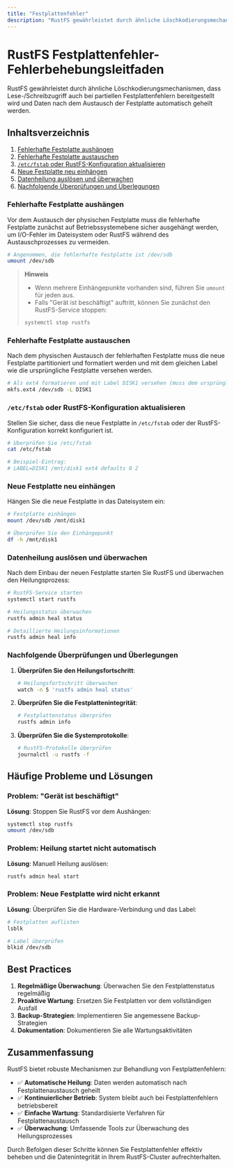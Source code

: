 ```yaml
---
title: "Festplattenfehler"
description: "RustFS gewährleistet durch ähnliche Löschkodierungsmechanismen, dass Lese-/Schreibzugriff auch bei partiellen Festplattenfehlern bereitgestellt wird und Daten nach dem Austausch der Festplatte automatisch geheilt werden."
---
```


# RustFS Festplattenfehler-Fehlerbehebungsleitfaden

RustFS gewährleistet durch ähnliche Löschkodierungsmechanismen, dass Lese-/Schreibzugriff auch bei partiellen Festplattenfehlern bereitgestellt wird und Daten nach dem Austausch der Festplatte automatisch geheilt werden.

## Inhaltsverzeichnis

1. [Fehlerhafte Festplatte aushängen](#fehlerhafte-festplatte-aushängen)
2. [Fehlerhafte Festplatte austauschen](#fehlerhafte-festplatte-austauschen)
3. [`/etc/fstab` oder RustFS-Konfiguration aktualisieren](#etcfstab-oder-rustfs-konfiguration-aktualisieren)
4. [Neue Festplatte neu einhängen](#neue-festplatte-neu-einhängen)
5. [Datenheilung auslösen und überwachen](#datenheilung-auslösen-und-überwachen)
6. [Nachfolgende Überprüfungen und Überlegungen](#nachfolgende-überprüfungen-und-überlegungen)

<a id="fehlerhafte-festplatte-aushängen"></a>

### Fehlerhafte Festplatte aushängen

Vor dem Austausch der physischen Festplatte muss die fehlerhafte Festplatte zunächst auf Betriebssystemebene sicher ausgehängt werden, um I/O-Fehler im Dateisystem oder RustFS während des Austauschprozesses zu vermeiden.

```bash
# Angenommen, die fehlerhafte Festplatte ist /dev/sdb
umount /dev/sdb
```

> **Hinweis**
>
> * Wenn mehrere Einhängepunkte vorhanden sind, führen Sie `umount` für jeden aus.
> * Falls "Gerät ist beschäftigt" auftritt, können Sie zunächst den RustFS-Service stoppen:
>
> ```bash
> systemctl stop rustfs
> ```
>

<a id="fehlerhafte-festplatte-austauschen"></a>

### Fehlerhafte Festplatte austauschen

Nach dem physischen Austausch der fehlerhaften Festplatte muss die neue Festplatte partitioniert und formatiert werden und mit dem gleichen Label wie die ursprüngliche Festplatte versehen werden.

```bash
# Als ext4 formatieren und mit Label DISK1 versehen (muss dem ursprünglichen Label entsprechen)
mkfs.ext4 /dev/sdb -L DISK1
```

<a id="etcfstab-oder-rustfs-konfiguration-aktualisieren"></a>

### `/etc/fstab` oder RustFS-Konfiguration aktualisieren

Stellen Sie sicher, dass die neue Festplatte in `/etc/fstab` oder der RustFS-Konfiguration korrekt konfiguriert ist.

```bash
# Überprüfen Sie /etc/fstab
cat /etc/fstab

# Beispiel-Eintrag:
# LABEL=DISK1 /mnt/disk1 ext4 defaults 0 2
```

<a id="neue-festplatte-neu-einhängen"></a>

### Neue Festplatte neu einhängen

Hängen Sie die neue Festplatte in das Dateisystem ein:

```bash
# Festplatte einhängen
mount /dev/sdb /mnt/disk1

# Überprüfen Sie den Einhängepunkt
df -h /mnt/disk1
```

<a id="datenheilung-auslösen-und-überwachen"></a>

### Datenheilung auslösen und überwachen

Nach dem Einbau der neuen Festplatte starten Sie RustFS und überwachen den Heilungsprozess:

```bash
# RustFS-Service starten
systemctl start rustfs

# Heilungsstatus überwachen
rustfs admin heal status

# Detaillierte Heilungsinformationen
rustfs admin heal info
```

<a id="nachfolgende-überprüfungen-und-überlegungen"></a>

### Nachfolgende Überprüfungen und Überlegungen

1. **Überprüfen Sie den Heilungsfortschritt**:

   ```bash
   # Heilungsfortschritt überwachen
   watch -n 5 'rustfs admin heal status'
   ```

2. **Überprüfen Sie die Festplattenintegrität**:

   ```bash
   # Festplattenstatus überprüfen
   rustfs admin info
   ```

3. **Überprüfen Sie die Systemprotokolle**:

   ```bash
   # RustFS-Protokolle überprüfen
   journalctl -u rustfs -f
   ```

## Häufige Probleme und Lösungen

### Problem: "Gerät ist beschäftigt"

**Lösung**: Stoppen Sie RustFS vor dem Aushängen:

```bash
systemctl stop rustfs
umount /dev/sdb
```

### Problem: Heilung startet nicht automatisch

**Lösung**: Manuell Heilung auslösen:

```bash
rustfs admin heal start
```

### Problem: Neue Festplatte wird nicht erkannt

**Lösung**: Überprüfen Sie die Hardware-Verbindung und das Label:

```bash
# Festplatten auflisten
lsblk

# Label überprüfen
blkid /dev/sdb
```

## Best Practices

1. **Regelmäßige Überwachung**: Überwachen Sie den Festplattenstatus regelmäßig
2. **Proaktive Wartung**: Ersetzen Sie Festplatten vor dem vollständigen Ausfall
3. **Backup-Strategien**: Implementieren Sie angemessene Backup-Strategien
4. **Dokumentation**: Dokumentieren Sie alle Wartungsaktivitäten

## Zusammenfassung

RustFS bietet robuste Mechanismen zur Behandlung von Festplattenfehlern:

* ✅ **Automatische Heilung**: Daten werden automatisch nach Festplattenaustausch geheilt
* ✅ **Kontinuierlicher Betrieb**: System bleibt auch bei Festplattenfehlern betriebsbereit
* ✅ **Einfache Wartung**: Standardisierte Verfahren für Festplattenaustausch
* ✅ **Überwachung**: Umfassende Tools zur Überwachung des Heilungsprozesses

Durch Befolgen dieser Schritte können Sie Festplattenfehler effektiv beheben und die Datenintegrität in Ihrem RustFS-Cluster aufrechterhalten.
